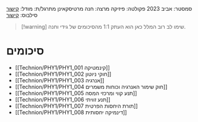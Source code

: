 סמסטר: אביב 2023
פקולטה: פיזיקה
מרצה: חנה מרטיסקאינן
מתרגל/ת:
מודל: [קישור](https://moodle2223.technion.ac.il/course/view.php?id=2775)
סילבוס: [קישור](https://moodle2223.technion.ac.il/pluginfile.php/448382/mod_resource/content/1/%D7%A4%D7%99%D7%A1%D7%99%D7%A7%D7%94%201-%20%D7%93%D7%A3%20%D7%9E%D7%99%D7%93%D7%A2%20%D7%95%D7%A1%D7%99%D7%9C%D7%91%D7%95%D7%A1-%20%D7%90%D7%91%D7%99%D7%91%20%D7%AA%D7%A9%D7%A4%D7%92.pdf)

>[!warning] שימו לב
>רוב המלל כאן הוא העתק 1:1 מהסיכומים של גידי וחנה.
# סיכומים
- [[Technion/PHY1/PHY1_001 קינמטיקה]]
- [[Technion/PHY1/PHY1_002 חוקי ניוטון]]
- [[Technion/PHY1/PHY1_003 אנרגיה]]
- [[Technion/PHY1/PHY1_004 חוק שימור האנרגיה וכוחות משמרים]]
- [[Technion/PHY1/PHY1_005 תנע קווי ומרכזי המסה]]
- [[Technion/PHY1/PHY1_006 תנע זוויתי]]
- [[Technion/PHY1/PHY1_007 תורת היחסות הפרטית]]
- [[Technion/PHY1/PHY1_008 דינמיקה יחסותית]]